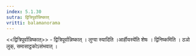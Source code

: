 ```yaml
---
index: 5.1.30
sutra: द्वित्रिपूर्वान्निष्कात्‌
vritti: balamanorama
---
```


<<द्वित्रिपूर्वान्निष्कात्>> - द्वित्रिपूर्वान्निष्कात् । लुग्वा स्यादिति ।आर्हीयस्ये॑ति शेषः । द्विनिष्कमिति । ठञो लुक्, समासाट्ठकोऽसंभवात् । 